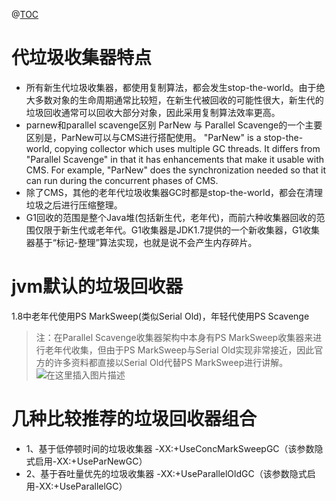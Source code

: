 @[TOC](jvm垃圾回收算法&垃圾回收器)
# 代垃圾收集器特点
- 所有新生代垃圾收集器，都使用复制算法，都会发生stop-the-world。由于绝大多数对象的生命周期通常比较短，在新生代被回收的可能性很大，新生代的垃圾回收通常可以回收大部分对象，因此采用复制算法效率更高。
- parnew和parallel scavenge区别
ParNew 与 Parallel Scavenge的一个主要区别是，ParNew可以与CMS进行搭配使用。
"ParNew" is a stop-the-world, copying collector which uses multiple GC threads.
It differs from "Parallel Scavenge" in that it has enhancements that make it usable with CMS. For example, "ParNew" does the synchronization needed so that it can run during the concurrent phases of CMS.
- 除了CMS，其他的老年代垃圾收集器GC时都是stop-the-world，都会在清理垃圾之后进行压缩整理。
- G1回收的范围是整个Java堆(包括新生代，老年代)，而前六种收集器回收的范围仅限于新生代或老年代。G1收集器是JDK1.7提供的一个新收集器，G1收集器基于“标记-整理”算法实现，也就是说不会产生内存碎片。
# jvm默认的垃圾回收器
1.8中老年代使用PS MarkSweep(类似Serial Old)，年轻代使用PS Scavenge
>注：在Parallel Scavenge收集器架构中本身有PS MarkSweep收集器来进行老年代收集，但由于PS MarkSweep与Serial Old实现非常接近，因此官方的许多资料都直接以Serial Old代替PS MarkSweep进行讲解。
![在这里插入图片描述](https://img-blog.csdnimg.cn/20210321232620189.png?x-oss-process=image/watermark,type_ZmFuZ3poZW5naGVpdGk,shadow_10,text_aHR0cHM6Ly9ibG9nLmNzZG4ubmV0L3UwMTE2MjQxNTc=,size_16,color_FFFFFF,t_70)
# 几种比较推荐的垃圾回收器组合
- 1、基于低停顿时间的垃圾收集器
-XX:+UseConcMarkSweepGC（该参数隐式启用-XX:+UseParNewGC）
- 2、基于吞吐量优先的垃圾收集器
-XX:+UseParallelOldGC（该参数隐式启用-XX:+UseParallelGC）


